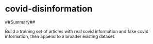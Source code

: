 # covid-disinformation

##Summary##

Build a training set of articles with real covid information and fake covid information, then append to a broader existing dataset.

